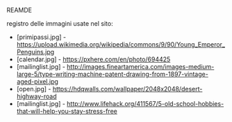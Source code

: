 REAMDE

registro delle immagini usate nel sito:

* [primipassi.jpg] - https://upload.wikimedia.org/wikipedia/commons/9/90/Young_Emperor_Penguins.jpg
* [calendar.jpg] - https://pxhere.com/en/photo/694425
* [mailinglist.jpg] - http://images.fineartamerica.com/images-medium-large-5/type-writing-machine-patent-drawing-from-1897-vintage-aged-pixel.jpg
* [open.jpg] - https://hdqwalls.com/wallpaper/2048x2048/desert-highway-road
* [mailinglist.jpg] - http://www.lifehack.org/411567/5-old-school-hobbies-that-will-help-you-stay-stress-free
